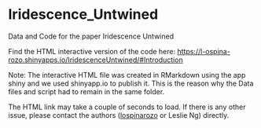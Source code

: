 # Iridescence_Untwined
 Data and Code for the paper Iridescence Untwined


Find the HTML interactive version of the code here: https://l-ospina-rozo.shinyapps.io/IridescenceUntwined/#Introduction 

Note: The interactive HTML file was created in RMarkdown using the app shiny and we used shinyapp.io to publish it. This is the reason why the Data files and script had to remain in the same folder. 

The HTML link may take a couple of seconds to load. If there is any other issue, please contact the authors ([lospinarozo](https://github.com/lospinarozo) or Leslie Ng) directly. 
